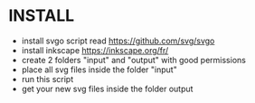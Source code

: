 # INSTALL
 - install svgo script read https://github.com/svg/svgo
 - install inkscape https://inkscape.org/fr/
 -  create 2 folders "input" and "output" with good permissions
 - place all svg files inside the folder "input"
 - run this script
 - get your new svg files inside the folder output
